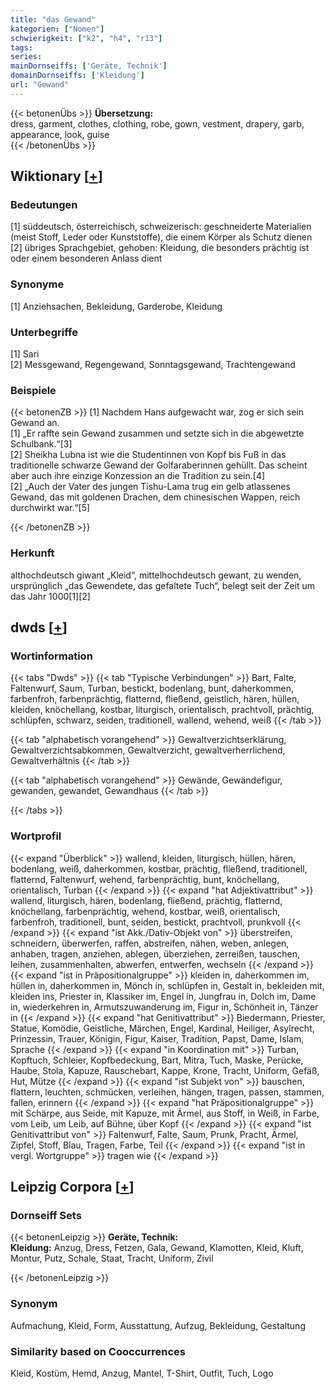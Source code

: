 ```yaml
---
title: "das Gewand"
kategorien: ["Nomen"]
schwierigkeit: ["k2", "h4", "r13"]
tags:
series:
mainDornseiffs: ['Geräte, Technik']
domainDornseiffs: ['Kleidung']
url: "Gewand"
---
```


{{< betonenÜbs >}}
**Übersetzung:**  
dress, garment, clothes, clothing, robe, gown, vestment, drapery, garb, appearance, look, guise  
{{< /betonenÜbs >}}

## Wiktionary [[+](https://de.wiktionary.org/wiki/Gewand)]

### Bedeutungen
[1] süddeutsch, österreichisch, schweizerisch: geschneiderte Materialien (meist Stoff, Leder oder Kunststoffe), die einem Körper als Schutz dienen  
[2] übriges Sprachgebiet, gehoben: Kleidung, die besonders prächtig ist oder einem besonderen Anlass dient  

### Synonyme
[1] Anziehsachen, Bekleidung, Garderobe, Kleidung  

### Unterbegriffe
[1] Sari  
[2] Messgewand, Regengewand, Sonntagsgewand, Trachtengewand  

### Beispiele
{{< betonenZB >}}
[1] Nachdem Hans aufgewacht war, zog er sich sein Gewand an.  
[1] „Er raffte sein Gewand zusammen und setzte sich in die abgewetzte Schulbank.“[3]  
[2] Sheikha Lubna ist wie die Studentinnen von Kopf bis Fuß in das traditionelle schwarze Gewand der Golfaraberinnen gehüllt. Das scheint aber auch ihre einzige Konzession an die Tradition zu sein.[4]  
[2] „Auch der Vater des jungen Tishu-Lama trug ein gelb atlassenes Gewand, das mit goldenen Drachen, dem chinesischen Wappen, reich durchwirkt war.“[5]  

{{< /betonenZB >}}
### Herkunft
althochdeutsch giwant „Kleid“, mittelhochdeutsch gewant, zu wenden, ursprünglich „das Gewendete, das gefaltete Tuch“, belegt seit der Zeit um das Jahr 1000[1][2]  



## dwds [[+](https://www.dwds.de/wb/Gewand)]

### Wortinformation
{{< tabs "Dwds" >}}
{{< tab "Typische Verbindungen" >}}
Bart, Falte, Faltenwurf, Saum, Turban, bestickt, bodenlang, bunt, daherkommen, farbenfroh, farbenprächtig, flatternd, fließend, geistlich, hären, hüllen, kleiden, knöchellang, kostbar, liturgisch, orientalisch, prachtvoll, prächtig, schlüpfen, schwarz, seiden, traditionell, wallend, wehend, weiß
{{< /tab >}}

{{< tab "alphabetisch vorangehend" >}}
Gewaltverzichtserklärung, Gewaltverzichtsabkommen, Gewaltverzicht, gewaltverherrlichend, Gewaltverhältnis
{{< /tab >}}

{{< tab "alphabetisch vorangehend" >}}
Gewände, Gewändefigur, gewanden, gewandet, Gewandhaus
{{< /tab >}}

{{< /tabs >}}

### Wortprofil
{{< expand "Überblick" >}} wallend, kleiden, liturgisch, hüllen, hären, bodenlang, weiß, daherkommen, kostbar, prächtig, fließend, traditionell, flatternd, Faltenwurf, wehend, farbenprächtig, bunt, knöchellang, orientalisch, Turban {{< /expand >}}
{{< expand "hat Adjektivattribut" >}} wallend, liturgisch, hären, bodenlang, fließend, prächtig, flatternd, knöchellang, farbenprächtig, wehend, kostbar, weiß, orientalisch, farbenfroh, traditionell, bunt, seiden, bestickt, prachtvoll, prunkvoll {{< /expand >}}
{{< expand "ist Akk./Dativ-Objekt von" >}} überstreifen, schneidern, überwerfen, raffen, abstreifen, nähen, weben, anlegen, anhaben, tragen, anziehen, ablegen, überziehen, zerreißen, tauschen, leihen, zusammenhalten, abwerfen, entwerfen, wechseln {{< /expand >}}
{{< expand "ist in Präpositionalgruppe" >}} kleiden in, daherkommen im, hüllen in, daherkommen in, Mönch in, schlüpfen in, Gestalt in, bekleiden mit, kleiden ins, Priester in, Klassiker im, Engel in, Jungfrau in, Dolch im, Dame in, wiederkehren in, Armutszuwanderung im, Figur in, Schönheit in, Tänzer in {{< /expand >}}
{{< expand "hat Genitivattribut" >}} Biedermann, Priester, Statue, Komödie, Geistliche, Märchen, Engel, Kardinal, Heiliger, Asylrecht, Prinzessin, Trauer, Königin, Figur, Kaiser, Tradition, Papst, Dame, Islam, Sprache {{< /expand >}}
{{< expand "in Koordination mit" >}} Turban, Kopftuch, Schleier, Kopfbedeckung, Bart, Mitra, Tuch, Maske, Perücke, Haube, Stola, Kapuze, Rauschebart, Kappe, Krone, Tracht, Uniform, Gefäß, Hut, Mütze {{< /expand >}}
{{< expand "ist Subjekt von" >}} bauschen, flattern, leuchten, schmücken, verleihen, hängen, tragen, passen, stammen, fallen, erinnern {{< /expand >}}
{{< expand "hat Präpositionalgruppe" >}} mit Schärpe, aus Seide, mit Kapuze, mit Ärmel, aus Stoff, in Weiß, in Farbe, vom Leib, um Leib, auf Bühne, über Kopf {{< /expand >}}
{{< expand "ist Genitivattribut von" >}} Faltenwurf, Falte, Saum, Prunk, Pracht, Ärmel, Zipfel, Stoff, Blau, Tragen, Farbe, Teil {{< /expand >}}
{{< expand "ist in vergl. Wortgruppe" >}} tragen wie {{< /expand >}}

## Leipzig Corpora [[+](https://corpora.uni-leipzig.de/en/res?word=Gewand&corpusId=deu_newscrawl-public_2018)]

### Dornseiff Sets
{{< betonenLeipzig >}}
**Geräte, Technik:**  
**Kleidung:** Anzug, Dress, Fetzen, Gala, Gewand, Klamotten, Kleid, Kluft, Montur, Putz, Schale, Staat, Tracht, Uniform, Zivil  

{{< /betonenLeipzig >}}

### Synonym
Aufmachung, Kleid, Form, Ausstattung, Aufzug, Bekleidung, Gestaltung


### Similarity based on Cooccurrences
Kleid, Kostüm, Hemd, Anzug, Mantel, T-Shirt, Outfit, Tuch, Logo

